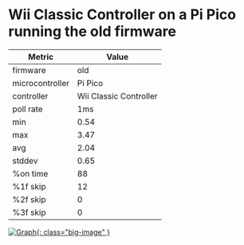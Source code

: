 # Wii Classic Controller on a Pi Pico running the old firmware

| Metric          | Value                  |
| --------------- | ---------------------- |
| firmware        | old                    |
| microcontroller | Pi Pico                |
| controller      | Wii Classic Controller |
| poll rate       | 1ms                    |
| min             | 0.54                   |
| max             | 3.47                   |
| avg             | 2.04                   |
| stddev          | 0.65                   |
| %on time        | 88                     |
| %1f skip        | 12                     |
| %2f skip        | 0                      |
| %3f skip        | 0                      |

[![Graph](../../assets/images/results/ardwiino_classic_n.png){: class="big-image" }](../../assets/images/results/ardwiino_classic_n.png)

